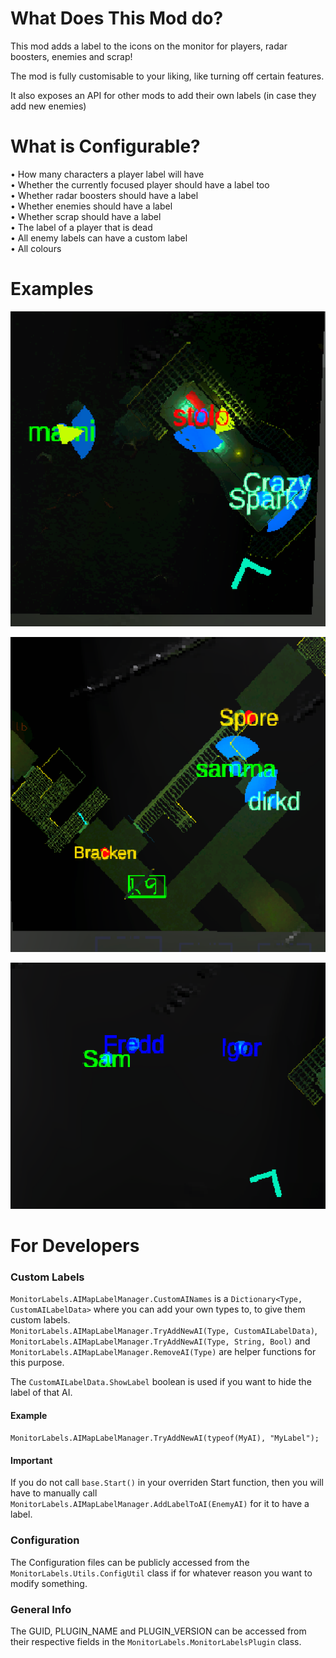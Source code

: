 # What Does This Mod do?

This mod adds a label to the icons on the monitor for players, radar boosters, enemies and scrap!

The mod is fully customisable to your liking, like turning off certain features.

It also exposes an API for other mods to add their own labels (in case they add new enemies)

# What is Configurable?

• How many characters a player label will have  
• Whether the currently focused player should have a label too  
• Whether radar boosters should have a label  
• Whether enemies should have a label  
• Whether scrap should have a label  
• The label of a player that is dead  
• All enemy labels can have a custom label  
• All colours  

# Examples
[![Player labels example](https://github.com/Danny-vD/Mods-LethalCompany-MonitorLabels/blob/main/Examples/ManyPlayer.png?raw=true)](https://github.com/Danny-vD/Mods-LethalCompany-MonitorLabels)

[![Enemy labels example](https://github.com/Danny-vD/Mods-LethalCompany-MonitorLabels/blob/main/Examples/EnemyLabels.png?raw=true)](https://github.com/Danny-vD/Mods-LethalCompany-MonitorLabels)

[![Radar booster labels example](https://github.com/Danny-vD/Mods-LethalCompany-MonitorLabels/blob/main/Examples/RadarBoosterLabels.png?raw=true)](https://github.com/Danny-vD/Mods-LethalCompany-MonitorLabels)

# For Developers
### Custom Labels
`MonitorLabels.AIMapLabelManager.CustomAINames` is a `Dictionary<Type, CustomAILabelData>` where you can add your own types to, to give them custom labels.  
`MonitorLabels.AIMapLabelManager.TryAddNewAI(Type, CustomAILabelData)`, `MonitorLabels.AIMapLabelManager.TryAddNewAI(Type, String, Bool)` and `MonitorLabels.AIMapLabelManager.RemoveAI(Type)` are helper functions for this purpose.  

The `CustomAILabelData.ShowLabel` boolean is used if you want to hide the label of that AI.

#### Example
`MonitorLabels.AIMapLabelManager.TryAddNewAI(typeof(MyAI), "MyLabel");`

#### Important
If you do not call `base.Start()` in your overriden Start function, then you will have to manually call `MonitorLabels.AIMapLabelManager.AddLabelToAI(EnemyAI)` for it to have a label.

### Configuration
The Configuration files can be publicly accessed from the `MonitorLabels.Utils.ConfigUtil` class if for whatever reason you want to modify something.

### General Info
The GUID, PLUGIN_NAME and PLUGIN_VERSION can be accessed from their respective fields in the `MonitorLabels.MonitorLabelsPlugin` class.
